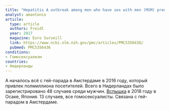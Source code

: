 ```yaml
---
title: "Hepatitis A outbreak among men who have sex with men (MSM) predominantly linked with the EuroPride, the Netherlands, July 2016 to February 2017"
analyst: amantonio
article:
  type: article
  authors: Freidl
  year: 2017
  magazine: Euro Surveill
  link: https://www.ncbi.nlm.nih.gov/pmc/articles/PMC5356436/
  pubmed: PMC5356436
conditions:
- Гомосексуализм
countries:
- Нидерланды
---
```


А началось всё с гей-парада в Амстердаме в 2016 году, который привлек полмиллиона посетителей. Всего в Нидерландах было зарегистрировано 48 случаев среди мужчин.
[Вспышка](https://www.ncbi.nlm.nih.gov/pubmed/30656793) в 2018 году в Осаке, Япония. 13 случаев, все гомосексуалисты. Связана с гей-парадом в Амстердаме.
